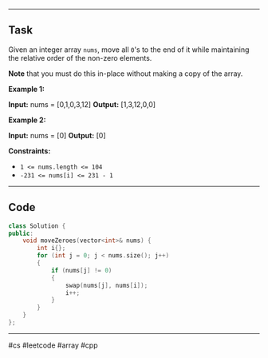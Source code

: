 ___
## Task
Given an integer array `nums`, move all `0`'s to the end of it while maintaining the relative order of the non-zero elements.

**Note** that you must do this in-place without making a copy of the array.

**Example 1:**

**Input:** nums = [0,1,0,3,12]
**Output:** [1,3,12,0,0]

**Example 2:**

**Input:** nums = [0]
**Output:** [0]

**Constraints:**

- `1 <= nums.length <= 104`
- `-231 <= nums[i] <= 231 - 1`
___
## Code
```cpp
class Solution {
public:
    void moveZeroes(vector<int>& nums) {
        int i{};
        for (int j = 0; j < nums.size(); j++)
        {
            if (nums[j] != 0)
            {
                swap(nums[j], nums[i]);
                i++;
            }
        }
    }
};

```
___
#cs #leetcode #array #cpp